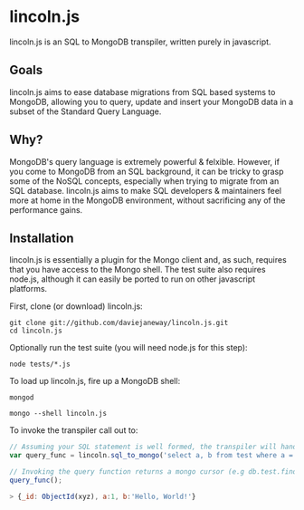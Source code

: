 lincoln.js
==========

lincoln.js is an SQL to MongoDB transpiler, written purely in javascript.

Goals
-----
lincoln.js aims to ease database migrations from SQL based systems to MongoDB, allowing you to query, update and insert
your MongoDB data in a subset of the Standard Query Language.

Why?
----
MongoDB's query language is extremely powerful & felxible. However, if you come to MongoDB from an SQL background,
it can be tricky to grasp some of the NoSQL concepts, especially when trying to migrate from an SQL database.
lincoln.js aims to make SQL developers & maintainers feel more at home in the MongoDB environment, without
sacrificing any of the performance gains.

Installation
------------
lincoln.js is essentially a plugin for the Mongo client and, as such, requires that you have access to
the Mongo shell. The test suite also requires node.js, although it can easily be ported to run on other javascript
platforms.

First, clone (or download) lincoln.js:

```
git clone git://github.com/daviejaneway/lincoln.js.git
cd lincoln.js
```

Optionally run the test suite (you will need node.js for this step):

```
node tests/*.js
```

To load up lincoln.js, fire up a MongoDB shell:

```
mongod

mongo --shell lincoln.js
```
To invoke the transpiler call out to:

```javascript
// Assuming your SQL statement is well formed, the transpiler will hand you back a query function.
var query_func = lincoln.sql_to_mongo('select a, b from test where a = 1 and b = 'Hello, Mongo!';');

// Invoking the query function returns a mongo cursor (e.g db.test.find())
query_func();

> {_id: ObjectId(xyz), a:1, b:'Hello, World!'}
```

